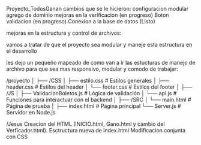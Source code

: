 Proyecto_TodosGanan
 cambios que se le hicieron:
 configuracion modular
 agrego de dominio
 mejoras en la verificacion (en progreso)
 Boton validacion (en progreso)
 Conexion a la base de datos (Listo)

mejoras en la estructura y control de archivos:

vamos a tratar de que el proyecto sea modular y maneje esta estructura en el desarrollo

les dejo un pequeño mapeado de como van a ir las estucturas de manejo de archivo para que sea mas responsivo,
modular y comodo de trabajar:

/proyecto
│
├── /CSS
│   ├── estilo.css       # Estilos generales
│   ├── header.css       # Estilos del header
│   └── footer.css       # Estilos del footer
│
├── /JS
│   ├── ValidacionBoletos.js  # Lógica de validación
│   └── api.js                # Funciones para interactuar con el backend
│
├── /SRC
│   └── main.html         # Página de prueba
│
├── index.html            # Página principal
└── Server.js             # Servidor en Node.js

/Jesus
 Creacion del HTML (INICIO.html, Gano.html y cambio del Verficador.html). Esctructura nueva de index.html
 Modificacion conjunta con CSS